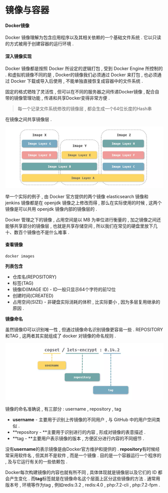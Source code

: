 # 镜像与容器

#### Docker镜像

Docker 镜像理解为包含应用程序以及其相关依赖的一个基础文件系统 . 它以只读的方式被用于创建容器的运行环境 .

#### 深入镜像实现

Docker 镜像都是按照 Docker 所设定的逻辑打包 , 受到 Docker Engine 所控制的 . 和虚拟机镜像不同的是 , Docker的镜像我们必须通过 Docker 来打包 , 也必须通过 Docker 下载或导入后使用 , 不能单独直接恢复成容器中的文件系统 .

固定的格式牺牲了灵活性 , 但可以在不同的服务器之间传递Docker镜像 , 配合自带的镜像管理功能 , 传递和共享Docker变得非常方便 .

> 每一个记录文件系统修改的镜像层 , 都会生成一个64位长度的Hash串

在镜像之间共享镜像层 .

![](/assets/jingxiangceng.png)

举一个实际的例子 , 由 Docker 官方提供的两个镜像 elasticsearch 镜像和 jenkins 镜像都是在 openjdk 镜像之上修改而得 , 那么在实际使用的时候 , 这两个镜像是可以共用 openjdk 镜像内部的镜像层的 .

Docker 管理之下的镜像 , 占用空间是以 MB 为单位进行衡量的 , 加之镜像之间还能够共享部分的镜像层 , 也就是共享存储空间 , 所以我们在常见的硬盘里放下几十、数百个镜像也不是什么难事 .

#### 查看镜像

```
docker images
```

**列表包含**

* 仓库名\(REPOSITORY\)
* 标签\(TAG\)
* 镜像ID\(IMAGE ID\) - ID一般只显示64个字符的前12位
* 创建时间\(CREATED\)
* 占用空间\(SIZE\) - 非硬盘实际消耗的体积 , 比实际要小 , 因为多层复用继承的原因 . 

**镜像命名**

虽然镜像ID可以识别唯一性 , 但通过镜像命名识别镜像更容易一些 . REPOSITORY和TAG , 这两者其实就组成了 docker 对镜像的命名规则 .

![](/assets/jingxiangmingming.png)

镜像的命名准确说 , 有三部分 : username , repository , tag

* **username** - 主要用于识别上传镜像的不同用户 , 与 GitHub 中的用户空间类似 . 
* **repository - **主要用于识别进行的内容 , 形成对镜像的表意描述 . 
* **tag - **主要用户表示镜像的版本 , 方便区分进行内容的不同细节 . 

没有**username**的表示镜像是由Docker官方维护和提供的 . **repository**有时候经常采用软件名 , 但其并不是软件 , 而是一个镜像 . 目的是一个容器运行一个程序的 , 及与它运行有关的一些依赖包 .

Docker每次构建镜像的内容也就有所不同 , 具体体现就是镜像层以及它们的 ID 都会产生变化 . 而**tag**标签就是在镜像命名这个层面上区分这些镜像的方法 . 通常用版本号 , 环境等作为tag , 例如redis:3.2 , redis:4.0 , php:7.2-cli , php:7.2-fpm . 


